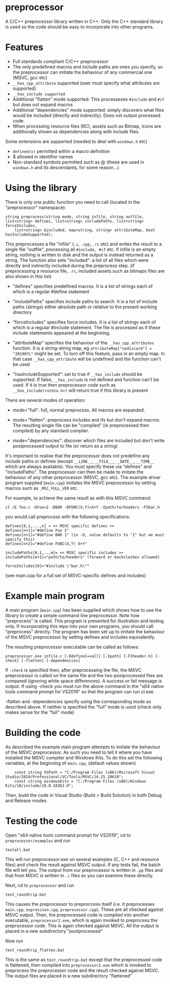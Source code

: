 # preprocessor

A C/C++ preprocessor library written in C++. Only the C++ standard library is used so the code should be easy to incorporate into other programs.

# Features

* Full standards compliant C/C++ preprocessor
* The only predefined macros and include paths are ones you specify, so the preprocessor can imitate the behaviour of any commercial one (MSVC, gcc etc)
* `__has_cpp_attribute` supported (user must specify what attributes are supported)
* `__has_include supported`
* Additional "flatten" mode supported: This processeses `#include` and `#if` but does not expand macros
* Additional "dependencies" mode supported: simply discovers what files would be included (directly and indirectly). Does not output processed code.
* When processing resource files (RC), assets such as Bitmap, Icons are additionally shown as dependencies along with include files.

Some extensions are supported (needed to deal with `windows.h` etc)
* `defined(x)` permitted within a macro definition
* $ allowed in identifier names
* Non-standard symbols permitted such as @ (these are used in `windows.h` and its descendants, for some reason...)

# Using the library

There is only one public function you need to call (located in the "preprocessor" namespace):

```
string preprocess(string mode, string infile, string outfile, list<string> defines, list<string> includePaths, list<string> forceIncludes, 
    list<string> &included, map<string, string> attributeMap, bool hasIncludeSupported);
```

This preprocesses a file "infile" (`.c`, `.cpp`, `.rc` etc) and writes the result to a single file "outfile", processing all `#include, #if` etc. If infile is an empty string, nothing is written to disk and the output is instead returned as a string. The function also sets "included": a list of all files which were directly and indirectly included during the preprocess step. (if preprocessing a resource file, `.rc`, included assets such as bitmaps files are also shown in this list)

* "defines" specifies predefined macros. It is a list of strings each of which is a regular #define statement

* "includePaths" specifies include paths to search. It is a list of include paths (strings) either absolute path or relative to the present working directory

* "forceIncludes" specifies force includes. It is a list of strings each of which is a regular #include statement. The file is processed as if these include statements appeared at the beginning.

* "attributeMap" specifies the behaviour of the `__has_cpp_attributes` function. It is a string-string map, eg `attributeMap["nodiscard"] = "201907L"` might be set. To turn off this feature, pass in an empty map. In that case `__has_cpp_attribute` will be undefined and the function can't be used

* "hasIncludeSupported": set to true if `__has_include` should be supported. If false, `__has_include` is not defined and function can't be used. If it is true then preprocessor code such as `__has_include(<stdio.h>)` will return true if this library is present

There are several modes of operation:

* mode="full": full, normal preprocess. All macros are expanded.

* mode="flatten": preprocess includes and ifs but don't expand macros. The resulting single file can be "compiled" (ie preprocessed then compiled) by any standard compiler.

* mode="dependencies": discover which files are included but don't write postprocessed output to file (or return as a string)

It's important to realise that the preprocessor does not predefine any include paths or defines (except `__LINE__`, `__FILE__`, `__DATE__`, `__TIME__` which are always available). You must specify these via "defines" and "includePaths". The preprocessor can then be made to imitate the behaviour of any other preprocessor (MSVC, gcc etc). The example driver program supplied (`main.cpp`) imitates the MSVC preprocessor by setting macros such as `_MSC_FULL_VER` etc.

For example, to achieve the same result as with this MSVC command:

```
cl /E foo.c -DFoo=2 -DBAR -DFUNC(X,Y)=X+Y -Ipath/to/headers -FIbar.h
```

you would call preprocess with the following specifications:

```
defines[0,1,...,n] = << MSVC specific defines >>
defines[n+1]="#define Foo 2"
defines[n+1]="#define BAR 1" (in -D, value defaults to "1" but we must specify this)
defines[n+2]="#define FUNC(X,Y) X+Y"

includePaths[0,1,..,m]= << MSVC specific includes >> 
includePaths[m+1]="path/to/headers" (forward or backslashes allowed)

forceIncludes[0]="#include \"bar.h\""
```

(see main.cpp for a full set of MSVC-specific defines and includes)

# Example main program

A main program (`main.cpp`) has been supplied which shows how to use the library to create a simple command line preprocessor. Note how "preprocess" is called. This program is presented for illustration and testing only. If incorporating this repo into your own programs, you should call "preprocess" directly. The program has been set up to imitate the behaviour of the MSVC preprocessor by setting defines and includes equivalently.

The resulting preprocessor executable can be called as follows:

```
preprocessor.exe infile.c [-Ddefine[=val]] [-Ipath] [-FIheader.h] [-check] [-flatten] [-dependencies]
```

If `-check` is specified then, after preprocessing the file, the MSVC preprocessor is called on the same file and the two postprocessed files are compared (ignoring white space differences). A success or fail message is output. If using -check you must run the above command in the "x64 native tools command prompt for VS2019" so that the program can run cl.exe.

-flatten and -dependencies specify using the corresponding mode as described above. If neither is specified the "full" mode is used (check only makes sense for the "full" mode)

# Building the code

As described the example main program attempts to imitate the behaviour of the MSVC preprocessor. As such you need to tell it where you have installed the MSVC compiler and Windows Kits. To do this set the following variables, at the beginning of `main.cpp`, (default values shown)

```
    const string VSPath = "C:/Program Files (x86)/Microsoft Visual Studio/2019/Professional/VC/Tools/MSVC/14.25.28610";
    const string windowsKits = "C:/Program Files (x86)/Windows Kits/10/include/10.0.18362.0";
```

Then, build the code in Visual Studio (Build > Build Solution) in both Debug and Release modes.

# Testing the code

Open "x64 native tools command prompt for VS2019", cd to `preprocessor/examples` and run

```
testall.bat
```

This will run preprocessor.exe on several examples (C, C++ and resource files) and check the result against MSVC output. If any tests fail, the batch file will tell you. The output from our preprocessor is written in `.pp` files and that from MSVC is written in `.i` files so you can examine these directly.

Next, cd to `preprocessor` and run

```
test_roundtrip.bat
```

This causes the preprocessor to preproccess itself (i.e. it preprocesses `main.cpp`, `expression.cpp`, `preprocessor.cpp`). These are all checked against MSVC output. Then, the preprocessed code is compiled into another executable, `preprocessor2.exe`, which is again invoked to preprocess the preprocessor code. This is again checked against MSVC. All the output is placed in a new subdirectory "postprocessed"

Now run

```
test_roundtrip_flatten.bat
```

This is the same as `test_roundtrip.bat` except that the preprocessed code is flattened, then compiled into `preprocessor2.exe` which is invoked to preprocess the preprocessor code and the result checked against MSVC. The output files are placed in a new subdirectory "flattened"
